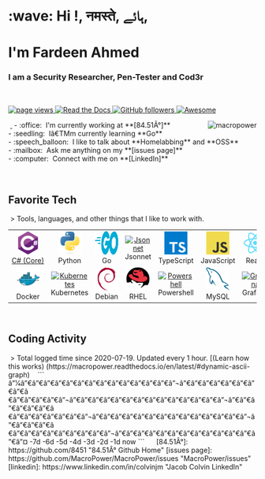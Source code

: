 <h1 align="left" id="macropower-title">:wave: Hi !, नमस्ते, ہائے, </h1>
<h1 align="left" id="macropower-title">I'm Fardeen Ahmed</h1>
<h3 align="left">I am a Security Researcher, Pen-Tester and Cod3r</h3>
 <p align="left">
<a href="https://github.com/fardeen-ahmed">
<img src="https://komarev.com/ghpvc/?username=macropower" alt="page views" />
</a>
<a href="#">
<img alt="Read the Docs" src="https://img.shields.io/readthedocs/macropower
logo=read-the-docs">
</a>
<a href="https://github.com/fardeen-ahmed?tab=followers">
<img alt="GitHub followers" src="https://img.shields.io/github/followers/MacroPower
color=green&logo=github">
</a>
<a href="#">
<img alt="Awesome" src="https://awesome.re/mentioned-badge.svg">
</a>
</p>
 <a href="#">
<img src="https://raw.githubusercontent.com/MacroPower/github-stats-transparent
output/generated/overview.svg" alt="macropower" align="right" />
</a>
 - :office: &nbsp;I'm currently working at **[84.51Â°]**<br>
- :seedling: &nbsp;Iâ€TMm currently learning **Go**<br>
- :speech_balloon: &nbsp;I like to talk about **Homelabbing** and **OSS**<br>
- :mailbox: &nbsp;Ask me anything on my **[issues page]**<br>
- :computer: &nbsp;Connect with me on **[LinkedIn]**<br>
 <br>
 <h2 align="left" id="macropower-tech">Favorite Tech</h2>
 > Tools, languages, and other things that I like to work with.
 <table>
<tr>
<td align="center" width="96">
<a href="#macropower-tech">
<img src="./img/csharp-original.svg" width="48" height="48" alt="C#" />
</a<br>C#&nbsp;(Core)
</td>
<td align="center" width="96">
<a href="#macropower-tech">
<img src="./img/python-original.svg" width="48" height="48" alt="Python" />
</a>
<br>Python
</td>
<td align="center" width="96">
<a href="#macropower-tech">
<img src="./img/go-flat.svg" width="48" height="48" alt="Golang" />
</a>
<br>Go
</td>
<td align="center" width="96">
<a href="#macropower-tech">
<img src="https://jsonnet.org/img/isologo.svg" width="48" height="48" alt="Jsonnet" 
>
</a>
<br>Jsonnet
</td>
<td align="center" width="96">
<a href="#macropower-tech">
<img src="./img/typescript-original.svg" width="48" height="48" alt="TypeScript" />
</a>
<br>TypeScript
</td>
<td align="center" width="96">
<a href="#macropower-tech">
<img src="./img/javascript-original.svg" width="48" height="48" alt="JavaScript" />
</a>
<br>JavaScript
</td>
<td align="center" width="96">
<a href="#macropower-tech" >
<img src="./img/react-original.svg" width="48" height="48" alt="React" />
</a>
<br>React
</td>
<td align="center" width="96">
<a href="#macropower-tech">
<img src="./img/bootstrap-plain.svg" width="48" height="48" alt="Bootstrap" />
</a>
<br>Bootstrap
</td>
<td align="center" width="96">
<a href="#macropower-tech">
<img src="./img/sass-original.svg" width="48" height="48" alt="Sass" />
</a>
<br>Sass</td>
</tr>
<tr>
<td align="center" width="96"> 
<a href="#macropower-tech" >
<img src="./img/docker-original.svg" width="48" height="48" alt="Docker" />
</a>
<br>Docker
</td>
<td align="center" width="96">
<a href="#macropower-tech" >
<img src="https://raw.githubusercontent.com/cncf/artwork/master/projects
kubernetes/icon/color/kubernetes-icon-color.svg" width="48" height="48" alt="Kubernetes"
/>
</a>
<br>Kubernetes
</td>
<td align="center" width="96">
<a href="#macropower-tech">
<img src="./img/debian-original.svg" width="48" height="48" alt="Debian" />
</a>
<br>Debian
</td>
<td align="center" width="96">
<a href="#macropower-tech">
<img src="./img/redhat-original.svg" width="48" height="48" alt="RHEL" />
</a>
<br>RHEL
</td>
<td align="center" width="96">
<a href="#macropower-tech">
<img src="https://raw.githubusercontent.com/PowerShell/PowerShell/master/assets
ps_black_128.svg" width="48" height="48" alt="Powershell" />
</a>
<br>Powershell
</td>
<td align="center" width="96">
<a href="#macropower-tech">
<img src="./img/mysql-original.svg" width="48" height="48" alt="MySQL" />
</a>
<br>MySQL
</td>
<td align="center" width="96">
<a href="#macropower-tech" >
<img src="https://raw.githubusercontent.com/grafana/grafana/master/public/img
grafana_icon.svg" width="48" height="48" alt="Grafana" />
</a>
<br>Grafana
</td>
<td align="center" width="96"><a href="#macropower-tech" >
<img src="https://github.com/cncf/artwork/blob/master/projects/prometheus/icon
color/prometheus-icon-color.svg" width="48" height="48" alt="Prometheus" />
</a>
<br>Prometheus
</td>
<td align="center" width="96">
<a href="#macropower-tech" >
<img src="https://raw.githubusercontent.com/cncf/artwork/master/projects/thanos
icon/color/thanos-icon-color.svg" width="48" height="48" alt="Thanos" />
</a>
<br>Thanos
</td>
</tr>
</table>
 <h2 align="left">Coding Activity</h2>
 > Total logged time since 2020-07-19. Updated every 1 hour. [(Learn how this works)
(https://macropower.readthedocs.io/en/latest/#dynamic-ascii-graph)
 <!-- prettier-ignore-start -->
<!-- START_SECTION:ascii_graph -->
 ```
  â”1⁄4â”€â”€â”€â”€â”€â”€â”€â”€â”€â”€â”€â”€â”€â”¬â”€â”€â”€â”€â”€â”€â”€â”€â
€â”€â”€â”€â”€â”¬â”€â”€â”€â”€â”€â”€â”€â”€â”€â”€â”€â”€â”€â”¬â”€â”€â”€â”€â”€â”€â
€â”€â”€â”€â”€â”€â”€â”¬â”€â”€â”€â”€â”€â”€â”€â”€â”€â”€â”€â”€â”€â”¬â”€â”€â”€â”€â
€â”€â”€â”€â”€â”€â”€â”€â”€â”¬â”€â”€â”€â”€â”€â”€â”€â”€â”€â”€â”€â”€â”€â”¤ 
-7d -6d -5d -4d -3d -2d -1d now
```
 <!-- END_SECTION:ascii_graph -->
<!-- prettier-ignore-end -->
 <!-- links -->
 [84.51Â°]: https://github.com/8451 "84.51Â° Github Home"
[issues page]: https://github.com/MacroPower/MacroPower/issues "MacroPower/issues"
[linkedin]: https://www.linkedin.com/in/colvinjm "Jacob Colvin LinkedIn"
